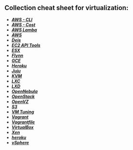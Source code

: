 ## Collection cheat sheet for virtualization:

- ***[AWS - CLI](https://github.com/toddm92/aws/wiki/AWS-CLI-Cheat-Sheet)***
- ***[AWS - Cost](https://www.slideshare.net/akashag1001/aws-cost-cheat-sheet)*** 
- ***[AWS Lamba](AWSLambda.md)***
- ***[AWS](AWS.md)***
- ***[Deis](https://www.slideshare.net/akashag1001/aws-cost-cheat-sheet)***
- ***[EC2 API Tools](http://ricostacruz.com/cheatsheets/ec2.html)***
- ***[ESX](http://richgoldstein.net/KB/esx_cheatsheet.html)***
- ***[Flynn](http://ricostacruz.com/cheatsheets/flynn.html)***
- ***[GCE](https://github.com/JeffDeCola/my-cheat-sheets/tree/master/google-compute-engine-cheat-sheet)***
- ***[Heroku](http://ruten.ca/2012/02/15/heroku-cheatsheet-useful-heroku-commands-reference/)***
- ***[Juju](https://github.com/juju/cheatsheet)***
- ***[KVM](KVM.md)***
- ***[LXC](LXC.md)***
- ***[LXD](https://insights.ubuntu.com/2015/03/20/installing-lxd-and-the-command-line-tool/)***
- ***[OpenNebula](OpenNebula.md)***
- ***[OpenStack](http://docs.openstack.org/user-guide/cli_cheat_sheet.html)***
- ***[OpenVZ](OpenVZ.md)***
- ***[S3](AWSS3.md)***
- ***[VM Tuning](VmTunning.md)***
- ***[Vagrant](Vagrant.md)***
- ***[Vagrantfile](http://ricostacruz.com/cheatsheets/vagrantfile.html)***
- ***[VirtualBox](VBOX.md)***
- ***[Xen](XEN.md)***
- ***[heroku](http://ricostacruz.com/cheatsheets/heroku.html)***
- ***[vSphere](http://jungar.net/vmwarecheatsheet.html)***
